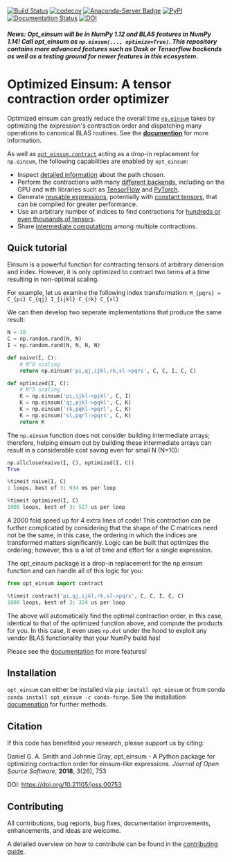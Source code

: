 [![Build Status](https://travis-ci.org/dgasmith/opt_einsum.svg?branch=master)](https://travis-ci.org/dgasmith/opt_einsum) 
[![codecov](https://codecov.io/gh/dgasmith/opt_einsum/branch/master/graph/badge.svg)](https://codecov.io/gh/dgasmith/opt_einsum)
[![Anaconda-Server Badge](https://anaconda.org/conda-forge/opt_einsum/badges/version.svg)](https://anaconda.org/conda-forge/opt_einsum)
[![PyPI](https://img.shields.io/pypi/v/opt_einsum.svg)](https://pypi.org/project/opt-einsum/#description)
[![Documentation Status](https://readthedocs.org/projects/optimized-einsum/badge/?version=latest)](http://optimized-einsum.readthedocs.io/en/latest/?badge=latest)
[![DOI](http://joss.theoj.org/papers/10.21105/joss.00753/status.svg)](https://doi.org/10.21105/joss.00753)


##### News: Opt_einsum will be in NumPy 1.12 and BLAS features in NumPy 1.14! Call opt_einsum as `np.einsum(..., optimize=True)`. This repository contains more advanced features such as Dask or Tensorflow backends as well as a testing ground for newer features in this ecosystem. 

Optimized Einsum: A tensor contraction order optimizer
======================================================

Optimized einsum can greatly reduce the overall time [`np.einsum`](https://docs.scipy.org/doc/numpy/reference/generated/numpy.einsum.html) takes by optimizing the expression's contraction order and dispatching many operations to canonical BLAS routines. See the [**documention**](http://optimized-einsum.readthedocs.io) for more information.

As well as [`opt_einsum.contract`](https://optimized-einsum.readthedocs.io/en/latest/autosummary/opt_einsum.contract.html#opt-einsum-contract) acting as a drop-in replacement for `np.einsum`, the following capabilities are enabled by `opt_einsum`:

* Inspect [detailed information](http://optimized-einsum.readthedocs.io/en/latest/path_finding.html) about the path chosen.
* Perform the contractions with many [different backends](http://optimized-einsum.readthedocs.io/en/latest/backends.html), including on the GPU and with libraries such as [TensorFlow](https://www.tensorflow.org) and [PyTorch](https://pytorch.org).
* Generate [reusable expressions](http://optimized-einsum.readthedocs.io/en/latest/reusing_paths.html), potentially with [constant tensors](http://optimized-einsum.readthedocs.io/en/latest/reusing_paths.html#specifying-constants), that can be compiled for greater performance.
* Use an arbitrary number of indices to find contractions for [hundreds or even thousands of tensors](http://optimized-einsum.readthedocs.io/en/latest/ex_large_expr_with_greedy.html).
* Share [intermediate computations](http://optimized-einsum.readthedocs.io/en/latest/sharing_intermediates.html) among multiple contractions.

## Quick tutorial
Einsum is a powerful function for contracting tensors of arbitrary dimension and index.
However, it is only optimized to contract two terms at a time resulting in non-optimal scaling.

For example, let us examine the following index transformation:
`M_{pqrs} = C_{pi} C_{qj} I_{ijkl} C_{rk} C_{sl}`

We can then develop two seperate implementations that produce the same result:
```python
N = 10
C = np.random.rand(N, N)
I = np.random.rand(N, N, N, N)

def naive(I, C):
    # N^8 scaling
    return np.einsum('pi,qj,ijkl,rk,sl->pqrs', C, C, I, C, C)

def optimized(I, C):
    # N^5 scaling
    K = np.einsum('pi,ijkl->pjkl', C, I)
    K = np.einsum('qj,pjkl->pqkl', C, K)
    K = np.einsum('rk,pqkl->pqrl', C, K)
    K = np.einsum('sl,pqrl->pqrs', C, K)
    return K
```

The `np.einsum` function does not consider building intermediate arrays; therefore, helping einsum out by building these intermediate arrays can result in a considerable cost saving even for small N (N=10):

```python
np.allclose(naive(I, C), optimized(I, C))
True

%timeit naive(I, C)
1 loops, best of 3: 934 ms per loop

%timeit optimized(I, C)
1000 loops, best of 3: 527 us per loop
```

A 2000 fold speed up for 4 extra lines of code!
This contraction can be further complicated by considering that the shape of the C matrices need not be the same, in this case, the ordering in which the indices are transformed matters significantly.
Logic can be built that optimizes the ordering; however, this is a lot of time and effort for a single expression.

The opt_einsum package is a drop-in replacement for the np.einsum function and can handle all of this logic for you:

```python
from opt_einsum import contract

%timeit contract('pi,qj,ijkl,rk,sl->pqrs', C, C, I, C, C)
1000 loops, best of 3: 324 us per loop
```

The above will automatically find the optimal contraction order, in this case, identical to that of the optimized function above, and compute the products for you. In this case, it even uses `np.dot` under the hood to exploit any vendor BLAS functionality that your NumPy build has!


Please see the [documentation](http://optimized-einsum.readthedocs.io/en/latest/?badge=latest) for more features!


## Installation

`opt_einsum` can either be installed via `pip install opt_einsum` or from conda `conda install opt_einsum -c conda-forge`. See the installation [documenation](http://optimized-einsum.readthedocs.io/en/latest/install.html) for further methods.

## Citation

If this code has benefited your research, please support us by citing:

Daniel G. A. Smith and Johnnie Gray, opt_einsum - A Python package for optimizing contraction order for einsum-like expressions. *Journal of Open Source Software*, **2018**, 3(26), 753

DOI: https://doi.org/10.21105/joss.00753


## Contributing

All contributions, bug reports, bug fixes, documentation improvements, enhancements, and ideas are welcome.

A detailed overview on how to contribute can be found in the [contributing guide](https://github.com/dgasmith/opt_einsum/blob/master/.github/CONTRIBUTING.md).


